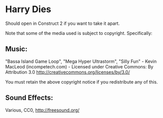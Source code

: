 # Harry Dies

Should open in Construct 2 if you want to take it apart.

Note that some of the media used is subject to copyright. Specifically:

## Music:
"Bassa Island Game Loop", "Mega Hyper Ultrastorm", "Silly Fun" - Kevin MacLeod (incompetech.com) - Licensed under Creative Commons: By Attribution 3.0 http://creativecommons.org/licenses/by/3.0/  

You must retain the above copyright notice if you redistribute any of this.

## Sound Effects:
Various, CC0, http://freesound.org/
